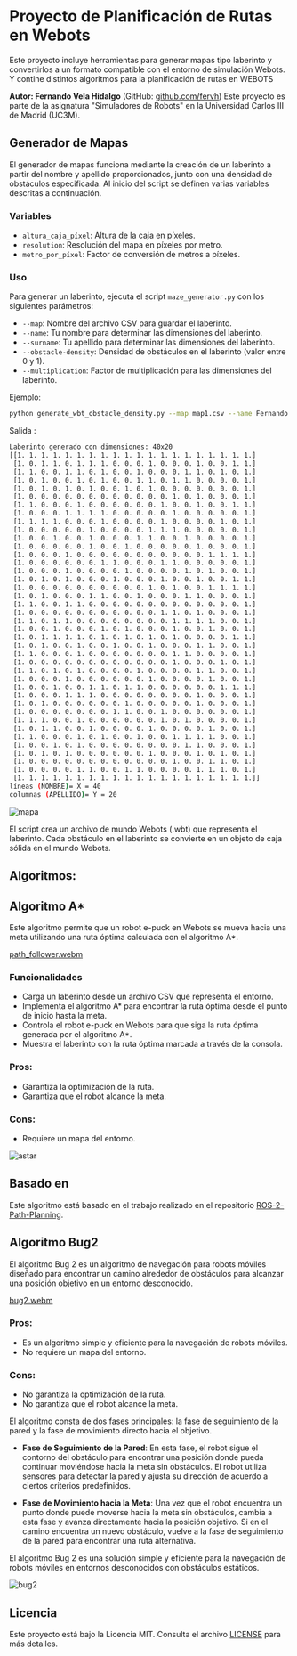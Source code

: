 # Proyecto de Planificación de Rutas en Webots

Este proyecto incluye herramientas para generar mapas tipo laberinto y convertirlos a un formato compatible con el entorno de simulación Webots. Y contine distintos algoritmos para la planificación de rutas en WEBOTS

**Autor: Fernando Vela Hidalgo** (GitHub: [github.com/fervh](https://github.com/fervh))
Este proyecto es parte de la asignatura "Simuladores de Robots" en la Universidad Carlos III de Madrid (UC3M).

## Generador de Mapas

El generador de mapas funciona mediante la creación de un laberinto a partir del nombre y apellido proporcionados, junto con una densidad de obstáculos especificada.  Al inicio del script se definen varias variables descritas a continuación.

### Variables
- `altura_caja_píxel`: Altura de la caja en píxeles.
- `resolution`: Resolución del mapa en píxeles por metro.
- `metro_por_píxel`: Factor de conversión de metros a píxeles.


### Uso
Para generar un laberinto, ejecuta el script `maze_generator.py` con los siguientes parámetros:

- `--map`: Nombre del archivo CSV para guardar el laberinto.
- `--name`: Tu nombre para determinar las dimensiones del laberinto.
- `--surname`: Tu apellido para determinar las dimensiones del laberinto.
- `--obstacle-density`: Densidad de obstáculos en el laberinto (valor entre 0 y 1).
- `--multiplication`: Factor de multiplicación para las dimensiones del laberinto.

Ejemplo:
```bash
python generate_wbt_obstacle_density.py --map map1.csv --name Fernando --surname Vela --obstacle-density 0.3 --multiplication 5
```

Salida : 
```bash
Laberinto generado con dimensiones: 40x20
[[1. 1. 1. 1. 1. 1. 1. 1. 1. 1. 1. 1. 1. 1. 1. 1. 1. 1. 1. 1.]
 [1. 0. 1. 1. 0. 1. 1. 1. 0. 0. 0. 1. 0. 0. 0. 1. 0. 0. 1. 1.]
 [1. 1. 0. 0. 1. 1. 0. 1. 0. 0. 1. 0. 0. 0. 1. 1. 0. 1. 0. 1.]
 [1. 0. 1. 0. 0. 1. 0. 1. 0. 0. 1. 1. 0. 1. 1. 0. 0. 0. 0. 1.]
 [1. 0. 1. 0. 1. 0. 1. 0. 0. 1. 0. 1. 0. 0. 0. 0. 0. 0. 0. 1.]
 [1. 0. 0. 0. 0. 0. 0. 0. 0. 0. 0. 0. 0. 1. 0. 1. 0. 0. 0. 1.]
 [1. 1. 0. 0. 0. 1. 0. 0. 0. 0. 0. 0. 1. 0. 0. 1. 0. 0. 1. 1.]
 [1. 0. 0. 0. 1. 1. 1. 1. 0. 0. 0. 0. 0. 1. 0. 0. 0. 0. 0. 1.]
 [1. 1. 1. 1. 0. 0. 0. 1. 0. 0. 0. 0. 1. 0. 0. 0. 0. 1. 0. 1.]
 [1. 0. 0. 0. 0. 0. 1. 0. 0. 0. 0. 1. 1. 1. 0. 0. 0. 0. 0. 1.]
 [1. 0. 0. 1. 0. 0. 1. 0. 0. 0. 1. 1. 0. 0. 1. 0. 0. 0. 0. 1.]
 [1. 0. 0. 0. 0. 0. 1. 0. 0. 1. 0. 0. 0. 0. 0. 1. 0. 0. 0. 1.]
 [1. 0. 0. 0. 1. 0. 0. 0. 0. 0. 0. 0. 0. 0. 0. 0. 1. 1. 1. 1.]
 [1. 0. 0. 0. 0. 0. 0. 1. 1. 0. 0. 0. 1. 1. 0. 0. 0. 0. 0. 1.]
 [1. 0. 0. 0. 1. 0. 0. 0. 0. 1. 0. 0. 0. 0. 1. 0. 1. 0. 0. 1.]
 [1. 0. 1. 0. 1. 0. 0. 0. 1. 0. 0. 0. 1. 0. 0. 1. 0. 0. 1. 1.]
 [1. 0. 0. 0. 0. 0. 0. 0. 0. 0. 0. 1. 0. 1. 0. 0. 1. 1. 1. 1.]
 [1. 0. 1. 0. 0. 0. 1. 1. 0. 0. 1. 0. 0. 0. 1. 1. 0. 0. 0. 1.]
 [1. 1. 0. 0. 1. 1. 0. 0. 0. 0. 0. 0. 0. 0. 0. 0. 0. 0. 0. 1.]
 [1. 0. 0. 0. 0. 0. 0. 0. 0. 0. 0. 0. 1. 1. 0. 1. 0. 0. 0. 1.]
 [1. 1. 0. 1. 1. 0. 0. 0. 0. 0. 0. 0. 0. 1. 1. 1. 1. 0. 0. 1.]
 [1. 0. 0. 1. 0. 0. 0. 1. 0. 1. 0. 0. 0. 1. 0. 0. 1. 0. 0. 1.]
 [1. 0. 1. 1. 1. 1. 0. 1. 0. 1. 0. 1. 0. 1. 0. 0. 0. 0. 1. 1.]
 [1. 0. 1. 0. 0. 1. 0. 0. 1. 0. 0. 1. 0. 0. 0. 1. 1. 0. 0. 1.]
 [1. 1. 0. 0. 0. 1. 0. 0. 0. 0. 0. 0. 0. 1. 1. 0. 0. 0. 0. 1.]
 [1. 0. 0. 0. 0. 0. 0. 0. 0. 0. 0. 0. 0. 1. 0. 0. 0. 1. 0. 1.]
 [1. 1. 0. 1. 0. 1. 0. 0. 0. 0. 1. 0. 0. 0. 0. 1. 1. 0. 0. 1.]
 [1. 0. 0. 0. 1. 0. 0. 0. 0. 0. 0. 1. 0. 0. 0. 0. 1. 0. 0. 1.]
 [1. 0. 0. 1. 0. 0. 1. 1. 0. 1. 1. 0. 0. 0. 0. 0. 0. 1. 1. 1.]
 [1. 0. 0. 0. 1. 1. 1. 0. 0. 0. 0. 0. 0. 0. 0. 1. 0. 0. 0. 1.]
 [1. 0. 1. 0. 0. 0. 0. 0. 0. 1. 0. 0. 0. 0. 0. 1. 0. 0. 0. 1.]
 [1. 0. 0. 0. 0. 0. 0. 0. 1. 1. 0. 0. 1. 0. 0. 0. 0. 0. 0. 1.]
 [1. 1. 1. 0. 0. 1. 0. 0. 0. 0. 0. 0. 1. 0. 1. 0. 0. 0. 0. 1.]
 [1. 0. 1. 1. 0. 0. 1. 0. 0. 0. 0. 1. 0. 0. 0. 0. 1. 0. 0. 1.]
 [1. 1. 0. 0. 0. 1. 0. 1. 0. 0. 1. 0. 0. 1. 1. 1. 1. 0. 0. 1.]
 [1. 0. 0. 1. 0. 1. 0. 0. 0. 0. 0. 0. 0. 0. 1. 1. 0. 0. 0. 1.]
 [1. 0. 1. 0. 1. 0. 0. 0. 0. 0. 0. 1. 0. 0. 0. 1. 0. 1. 0. 1.]
 [1. 0. 0. 0. 0. 0. 0. 0. 0. 0. 0. 0. 0. 1. 0. 0. 1. 1. 0. 1.]
 [1. 0. 0. 0. 0. 1. 1. 0. 0. 1. 1. 0. 0. 0. 0. 1. 1. 1. 0. 1.]
 [1. 1. 1. 1. 1. 1. 1. 1. 1. 1. 1. 1. 1. 1. 1. 1. 1. 1. 1. 1.]]
líneas (NOMBRE)= X = 40
columnas (APELLIDO)= Y = 20
```

![mapa](media/map.png)

El script crea un archivo de mundo Webots (.wbt) que representa el laberinto. Cada obstáculo en el laberinto se convierte en un objeto de caja sólida en el mundo Webots.

##
##
## Algoritmos:
##

## Algoritmo A*
Este algoritmo permite que un robot e-puck en Webots se mueva hacia una meta utilizando una ruta óptima calculada con el algoritmo A*.

[path_follower.webm](https://github.com/fervh/Webots-Simulator/assets/55854056/836a29f1-5e6e-4470-bc68-1dae830199a0)

### Funcionalidades

- Carga un laberinto desde un archivo CSV que representa el entorno.
- Implementa el algoritmo A* para encontrar la ruta óptima desde el punto de inicio hasta la meta.
- Controla el robot e-puck en Webots para que siga la ruta óptima generada por el algoritmo A*.
- Muestra el laberinto con la ruta óptima marcada a través de la consola.

### Pros:

- Garantiza la optimización de la ruta.
- Garantiza que el robot alcance la meta.

### Cons:

- Requiere un mapa del entorno.

![astar](media/astar.png)

## Basado en
Este algoritmo está basado en el trabajo realizado en el repositorio [ROS-2-Path-Planning](https://github.com/fervh/ROS-2-Path-Planning).

## Algoritmo Bug2
El algoritmo Bug 2 es un algoritmo de navegación para robots móviles diseñado para encontrar un camino alrededor de obstáculos para alcanzar una posición objetivo en un entorno desconocido.

[bug2.webm](https://github.com/fervh/Webots-Simulator/assets/55854056/a505e40d-5b11-4ae4-bba4-d69325a96f77)

### Pros:

- Es un algoritmo simple y eficiente para la navegación de robots móviles.
- No requiere un mapa del entorno.

### Cons:

- No garantiza la optimización de la ruta.
- No garantiza que el robot alcance la meta.

El algoritmo consta de dos fases principales: la fase de seguimiento de la pared y la fase de movimiento directo hacia el objetivo.

- **Fase de Seguimiento de la Pared**: En esta fase, el robot sigue el contorno del obstáculo para encontrar una posición donde pueda continuar moviéndose hacia la meta sin obstáculos. El robot utiliza sensores para detectar la pared y ajusta su dirección de acuerdo a ciertos criterios predefinidos.

- **Fase de Movimiento hacia la Meta**: Una vez que el robot encuentra un punto donde puede moverse hacia la meta sin obstáculos, cambia a esta fase y avanza directamente hacia la posición objetivo. Si en el camino encuentra un nuevo obstáculo, vuelve a la fase de seguimiento de la pared para encontrar una ruta alternativa.

El algoritmo Bug 2 es una solución simple y eficiente para la navegación de robots móviles en entornos desconocidos con obstáculos estáticos.

![bug2](media/bug-algorithms.jpg)

## Licencia

Este proyecto está bajo la Licencia MIT. Consulta el archivo [LICENSE](LICENSE) para más detalles.




